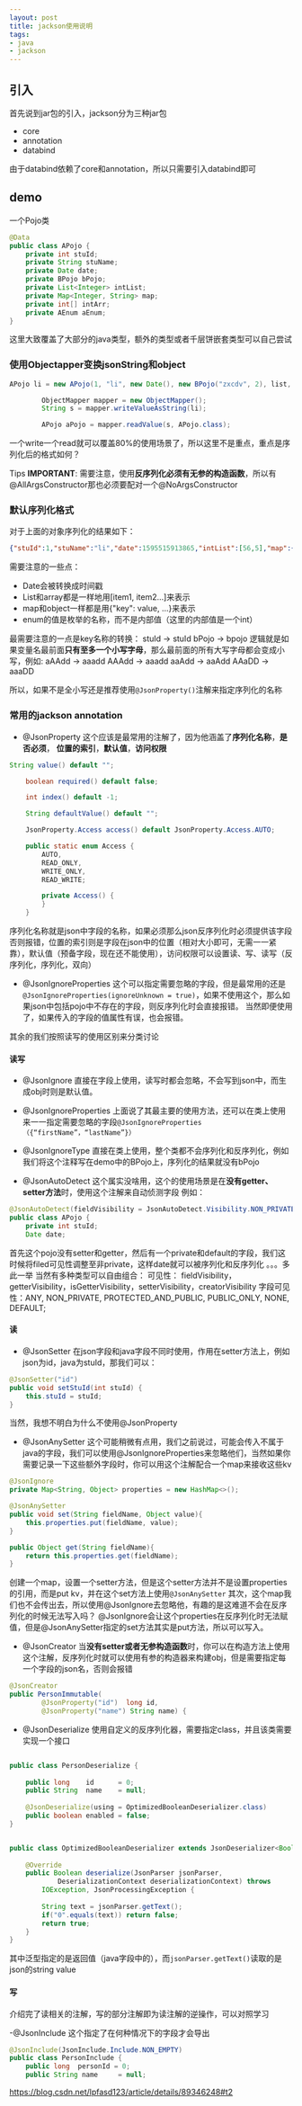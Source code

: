 ```yaml
---
layout: post
title: jackson使用说明
tags:
- java
- jackson
---
```


## 引入
首先说到jar包的引入，jackson分为三种jar包
- core
- annotation
- databind

由于databind依赖了core和annotation，所以只需要引入databind即可

## demo
一个Pojo类
```java
@Data
public class APojo {
    private int stuId;
    private String stuName;
    private Date date;
    private BPojo bPojo;
    private List<Integer> intList;
    private Map<Integer, String> map;
    private int[] intArr;
    private AEnum aEnum;
}
```
这里大致覆盖了大部分的java类型，额外的类型或者千层饼嵌套类型可以自己尝试

### 使用Objectapper变换jsonString和object
```java
APojo li = new APojo(1, "li", new Date(), new BPojo("zxcdv", 2), list, map, new int[]{1, 2}, AEnum.AA);

        ObjectMapper mapper = new ObjectMapper();
        String s = mapper.writeValueAsString(li);

        APojo aPojo = mapper.readValue(s, APojo.class);
```
一个write一个read就可以覆盖80%的使用场景了，所以这里不是重点，重点是序列化后的格式如何？

Tips **IMPORTANT**:
需要注意，使用**反序列化必须有无参的构造函数**，所以有@AllArgsConstructor那也必须要配对一个@NoArgsConstructor

### 默认序列化格式
对于上面的对象序列化的结果如下：
```json
{"stuId":1,"stuName":"li","date":1595515913865,"intList":[56,5],"map":{"1":"asdf","3":"zxcb"},"intArr":[1,2],"aenum":"AA","bpojo":{"a1":"zxcdv","b2":2}}
```

需要注意的一些点：
- Date会被转换成时间戳
- List和array都是一样地用[item1, item2...]来表示
- map和object一样都是用{"key": value, ...}来表示
- enum的值是枚举的名称，而不是内部值（这里的内部值是一个int）


最需要注意的一点是key名称的转换：
stuId -> stuId
bPojo -> bpojo
逻辑就是如果变量名最前面**只有至多一个小写字母**，那么最前面的所有大写字母都会变成小写，例如:
aAAdd -> aaadd
AAAdd -> aaadd
aaAdd -> aaAdd
AAaDD -> aaaDD

所以，如果不是全小写还是推荐使用`@JsonProperty()`注解来指定序列化的名称

### 常用的jackson annotation
- @JsonProperty
这个应该是最常用的注解了，因为他涵盖了**序列化名称**，**是否必须**， **位置的索引**，**默认值**，**访问权限**
```java
String value() default "";

    boolean required() default false;

    int index() default -1;

    String defaultValue() default "";

    JsonProperty.Access access() default JsonProperty.Access.AUTO;

    public static enum Access {
        AUTO,
        READ_ONLY,
        WRITE_ONLY,
        READ_WRITE;

        private Access() {
        }
    }
```
序列化名称就是json中字段的名称，如果必须那么json反序列化时必须提供该字段否则报错，位置的索引则是字段在json中的位置（相对大小即可，无需一一紧靠），默认值（预备字段，现在还不能使用），访问权限可以设置读、写、读写（反序列化，序列化，双向）

- @JsonIgnoreProperties
这个可以指定需要忽略的字段，但是最常用的还是`@JsonIgnoreProperties(ignoreUnknown = true)`，如果不使用这个，那么如果json中包括pojo中不存在的字段，则反序列化时会直接报错。
当然即便使用了，如果传入的字段的值属性有误，也会报错。


其余的我们按照读写的使用区别来分类讨论
#### 读写
- @JsonIgnore
直接在字段上使用，读写时都会忽略，不会写到json中，而生成obj时则是默认值。

- @JsonIgnoreProperties
上面说了其最主要的使用方法，还可以在类上使用来一一指定需要忽略的字段`@JsonIgnoreProperties（{“firstName”，“lastName”}）`

- @JsonIgnoreType
直接在类上使用，整个类都不会序列化和反序列化，例如我们将这个注释写在demo中的BPojo上，序列化的结果就没有bPojo

- @JsonAutoDetect
这个属实没啥用，这个的使用场景是在**没有getter、setter方法**时，使用这个注解来自动侦测字段
例如：
```java
@JsonAutoDetect(fieldVisibility = JsonAutoDetect.Visibility.NON_PRIVATE)
public class APojo {
    private int stuId;
    Date date;
```
首先这个pojo没有setter和getter，然后有一个private和default的字段，我们这时候将filed可见性调整至非private，这样date就可以被序列化和反序列化
。。。多此一举
当然有多种类型可以自由组合：
可见性： fieldVisibility，getterVisibility，isGetterVisibility，setterVisibility，creatorVisibility
字段可见性：ANY, NON_PRIVATE, PROTECTED_AND_PUBLIC, PUBLIC_ONLY, NONE, DEFAULT;

#### 读
- @JsonSetter
在json字段和java字段不同时使用，作用在setter方法上，例如json为id，java为stuId，那我们可以：
```java
@JsonSetter("id")
public void setStuId(int stuId) {
    this.stuId = stuId;
}
```
当然，我想不明白为什么不使用@JsonProperty

- @JsonAnySetter
这个可能稍微有点用，我们之前说过，可能会传入不属于java的字段，我们可以使用@JsonIgnoreProperties来忽略他们，当然如果你需要记录一下这些额外字段时，你可以用这个注解配合一个map来接收这些kv
```java
@JsonIgnore
private Map<String, Object> properties = new HashMap<>();

@JsonAnySetter
public void set(String fieldName, Object value){
    this.properties.put(fieldName, value);
}

public Object get(String fieldName){
    return this.properties.get(fieldName);
}
```
创建一个map，设置一个setter方法，但是这个setter方法并不是设置properties的引用，而是put kv，并在这个set方法上使用`@JsonAnySetter`
其次，这个map我们也不会传出去，所以使用@JsonIgnore去忽略他，有趣的是这难道不会在反序列化的时候无法写入吗？
@JsonIgnore会让这个properties在反序列化时无法赋值，但是@JsonAnySetter指定的set方法其实是put方法，所以可以写入。

- @JsonCreator
当**没有setter或者无参构造函数**时，你可以在构造方法上使用这个注解，反序列化时就可以使用有参的构造器来构建obj，但是需要指定每一个字段的json名，否则会报错
```java
@JsonCreator
public PersonImmutable(
        @JsonProperty("id")  long id,
        @JsonProperty("name") String name) {
```

- @JsonDeserialize
使用自定义的反序列化器，需要指定class，并且该类需要实现一个接口
```java

public class PersonDeserialize {
 
    public long    id      = 0;
    public String  name    = null;
 
    @JsonDeserialize(using = OptimizedBooleanDeserializer.class)
    public boolean enabled = false;
}


public class OptimizedBooleanDeserializer extends JsonDeserializer<Boolean> {
 
    @Override
    public Boolean deserialize(JsonParser jsonParser,
            DeserializationContext deserializationContext) throws
        IOException, JsonProcessingException {
 
        String text = jsonParser.getText();
        if("0".equals(text)) return false;
        return true;
    }
}
```
其中泛型指定的是返回值（java字段中的），而`jsonParser.getText()`读取的是json的string value

#### 写
介绍完了读相关的注解，写的部分注解即为读注解的逆操作，可以对照学习

-@JsonInclude
这个指定了在何种情况下的字段才会导出
```java
@JsonInclude(JsonInclude.Include.NON_EMPTY)
public class PersonInclude {
    public long  personId = 0;
    public String name     = null;
```

https://blog.csdn.net/lpfasd123/article/details/89346248#t2